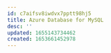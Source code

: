 ```yaml
---
id: c7aifsv8iwdvx7pptt98hj5
title: Azure Database for MySQL
desc: ''
updated: 1655143734462
created: 1653661452978
---
```



